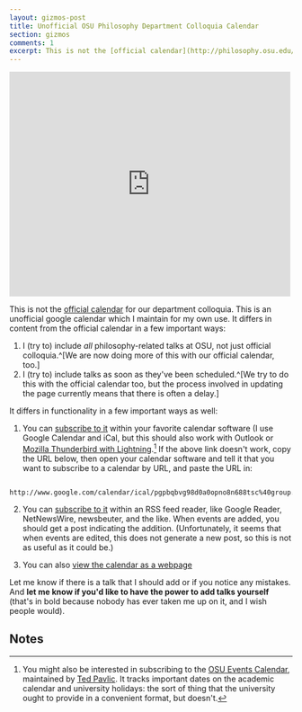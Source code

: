```yaml
---
layout: gizmos-post
title: Unofficial OSU Philosophy Department Colloquia Calendar
section: gizmos
comments: 1
excerpt: This is not the [official calendar](http://philosophy.osu.edu/news/colloquia/default.cfm) for our department colloquia. This is an unofficial google calendar which I maintain for my own use. It differs from the official calendar in a few important ways
---
```


<iframe src="http://www.google.com/calendar/embed?showDate=0&amp;showCalendars=0&amp;mode=AGENDA&amp;height=400&amp;wkst=1&amp;bgcolor=%23FFFFFF&amp;src=pgpbqbvg98d0a0opno8n688tsc%40group.calendar.google.com&amp;color=%235A6986&amp;ctz=America%2FNew_York" style=" border-width:0; margin-left: auto; margin-right: auto" width="500" height="400" frameborder="0" scrolling="no"></iframe>

This is not the [official calendar](http://philosophy.osu.edu/news/colloquia/default.cfm) for our department colloquia. This is an unofficial google calendar which I maintain for my own use. It differs in content from the official calendar in a few important ways:

1. I (try to) include *all* philosophy-related talks at OSU, not just official colloquia.^[We are now doing more of this with our official calendar, too.]
2. I (try to) include talks as soon as they've been scheduled.^[We try to do this with the official calendar too, but the process involved in updating the page currently means that there is often a delay.]

It differs in functionality in a few important ways as well:

1. You can [subscribe to it](webcal://www.google.com/calendar/ical/pgpbqbvg98d0a0opno8n688tsc%40group.calendar.google.com/public/basic.ics) within your favorite calendar software (I use Google Calendar and iCal, but this should also work with Outlook or [Mozilla Thunderbird with Lightning](http://www.mozilla.org/projects/calendar/).[^events] If the above link doesn't work, copy the URL below, then open your calendar software and tell it that you want to subscribe to a calendar by URL, and paste the URL in:

~~~~
     http://www.google.com/calendar/ical/pgpbqbvg98d0a0opno8n688tsc%40group.calendar.google.com/public/basic.ics
~~~~

2. You can [subscribe to it](http://www.google.com/calendar/feeds/pgpbqbvg98d0a0opno8n688tsc%40group.calendar.google.com/public/basic) within an RSS feed reader, like Google Reader, NetNewsWire, newsbeuter, and the like. When events are added, you should get a post indicating the addition. (Unfortunately, it seems that when events are edited, this does not generate a new post, so this is not as useful as it could be.)

3. You can also [view the calendar as a webpage](http://www.google.com/calendar/embed?src=pgpbqbvg98d0a0opno8n688tsc%40group.calendar.google.com&ctz=America/New_York)

Let me know if there is a talk that I should add or if you notice any mistakes. And **let me know if you'd like to have the power to add talks yourself** (that's in bold because nobody has ever taken me up on it, and I wish people would). 

[^events]: You might also be interested in subscribing to the [OSU Events Calendar](http://icalshare.com/calendars/507), maintained by [Ted Pavlic](http://www.tedpavlic.com/). It tracks important dates on the academic calendar and university holidays: the sort of thing that the university ought to provide in a convenient format, but doesn't.

## Notes

